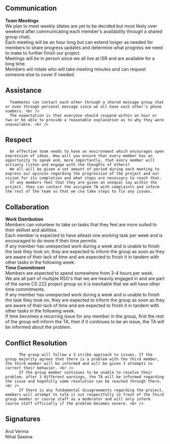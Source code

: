 ## **Communication**
   **Team Meetings** <br />
       We plan to meet weekly (dates are yet to be decided but most likely over weekend after communicating each member's availability through a shared group chat). <br />
       Each meeting will be an hour long but can extend longer as needed for members to share progress updates and determine what progress we need to make to further finish our project. <br />
       Meetings will be in person since we all live at ISR and are available for a long time. <br />
       Members will rotate who will take meeting minutes and can request someone else to cover if needed. <br />

## **Assistance**
      Teammates can contact each other through a shared message group chat or even through personal message since we all have each other's phone numbers. <br />
      The expectation is that everyone should respond within an hour or two or be able to provide a reasonable explanation as to why they were unavailable. <br />

## **Respect**
      An effective team needs to have an environment which encourages open expression of ideas. How will you ensure that every member has an opportunity to speak and, more importantly, that every member will actively listen and engage with the thoughts of others?
      We all will be given a set amount of period during each meeting to express our opinion regarding the progression of the project and our vision for its completion and what steps are necessary to reach that.
      If any members feel that they are given an unequal say within the project, they can contact the assigned TA with complaints and inform the rest of the team so that we cna take steps to fix any issues.

## **Collaboration**
   **Work Distribution** <br />
           Members can volunteer to take on tasks that they feel are more suited to their skillset and abilities. <br />
           Each member is expected to have atleast one working task per week and is encouraged to do more if their time permits. <br />
           If any member has unexpected work during a week and is unable to finish the task they took on, they are expected to inform the group as soon as they are aware of their lack of time and are expected to finish it in tandem with other tasks in the following week. <br />
  **Time Commitment** <br />
           Members are expected to spend somewhere from 3-4 hours per week. <br />
           We are all part of multiple RSO's that we are heavily engaged in and are part of the same CS 222 project group so it is inevitable that we will have other time commitments. <br />
           If any member has unexpected work during a week and is unable to finish the task they took on, they are expected to inform the group as soon as they are aware of their lack of time and are expected to finish it in tandem with other tasks in the following week. <br />
           If time becomes a recurring issue for any member in the group, first the rest of the group will inform the TA, then if it continues to be an issue, the TA will be informed about the problem. <br />
           
## **Conflict Resolution**
          The group will follow a 3 strike approach to issues. If the group majority agrees that there is a problem with the third member, the third member will be informed and will be given 3 attempts to correct their behavior. <br />
          If the group member continues to be unable to resolve their problem, after 3 different warnings, the TA will be informed regarding the issue and hopefully some resolution can be reached through there. <br />
          If there is any fundamental disagreements regarding the project, members will attempt to talk it out respectfully in front of the third group member or course staff as a moderator and will only inform course staff officially if the problem becomes severe. <br />
          
## **Signatures**
  Arul Verma <br />
  Nihal Saxena <br />
